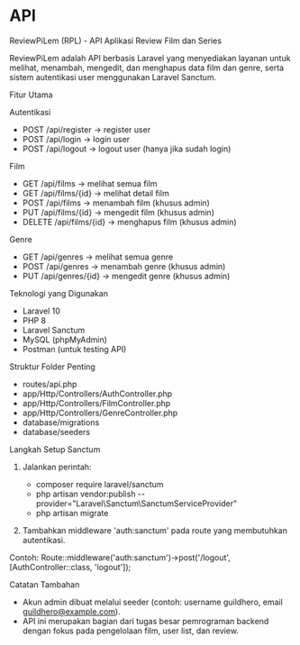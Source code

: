 # API

ReviewPiLem (RPL) - API Aplikasi Review Film dan Series

ReviewPiLem adalah API berbasis Laravel yang menyediakan layanan untuk melihat, menambah, mengedit, dan menghapus data film dan genre, serta sistem autentikasi user menggunakan Laravel Sanctum.

Fitur Utama

Autentikasi
- POST /api/register -> register user
- POST /api/login -> login user
- POST /api/logout -> logout user (hanya jika sudah login)

Film
- GET /api/films -> melihat semua film
- GET /api/films/{id} -> melihat detail film
- POST /api/films -> menambah film (khusus admin)
- PUT /api/films/{id} -> mengedit film (khusus admin)
- DELETE /api/films/{id} -> menghapus film (khusus admin)

Genre
- GET /api/genres -> melihat semua genre
- POST /api/genres -> menambah genre (khusus admin)
- PUT /api/genres/{id} -> mengedit genre (khusus admin)

Teknologi yang Digunakan

- Laravel 10
- PHP 8
- Laravel Sanctum
- MySQL (phpMyAdmin)
- Postman (untuk testing API)

Struktur Folder Penting

- routes/api.php
- app/Http/Controllers/AuthController.php
- app/Http/Controllers/FilmController.php
- app/Http/Controllers/GenreController.php
- database/migrations
- database/seeders

Langkah Setup Sanctum

1. Jalankan perintah:
   - composer require laravel/sanctum
   - php artisan vendor:publish --provider="Laravel\Sanctum\SanctumServiceProvider"
   - php artisan migrate

2. Tambahkan middleware 'auth:sanctum' pada route yang membutuhkan autentikasi.

Contoh:
Route::middleware('auth:sanctum')->post('/logout', [AuthController::class, 'logout']);

Catatan Tambahan

- Akun admin dibuat melalui seeder (contoh: username guildhero, email guildhero@example.com).
- API ini merupakan bagian dari tugas besar pemrograman backend dengan fokus pada pengelolaan film, user list, dan review.
